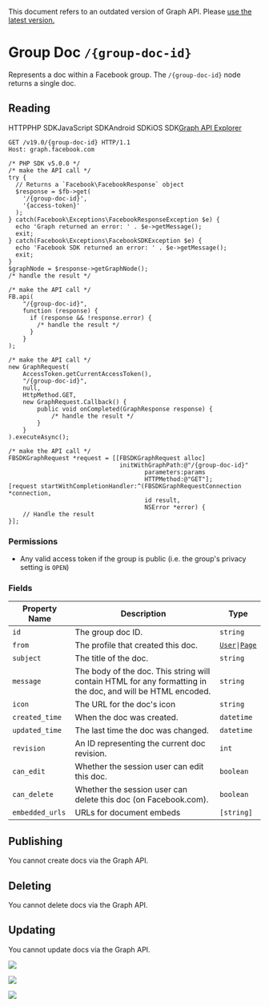 This document refers to an outdated version of Graph API. Please [use the latest version.](https://developers.facebook.com/docs/graph-api/reference/v19.0/groupdoc)

Group Doc `/{group-doc-id}`
===========================

Represents a doc within a Facebook group. The `/{group-doc-id}` node returns a single doc.

Reading
-------

HTTPPHP SDKJavaScript SDKAndroid SDKiOS SDK[Graph API Explorer](https://developers.facebook.com/tools/explorer/?method=GET&path=%7Bgroup-doc-id%7D&version=v19.0)

    GET /v19.0/{group-doc-id} HTTP/1.1
    Host: graph.facebook.com

    /* PHP SDK v5.0.0 */
    /* make the API call */
    try {
      // Returns a `Facebook\FacebookResponse` object
      $response = $fb->get(
        '/{group-doc-id}',
        '{access-token}'
      );
    } catch(Facebook\Exceptions\FacebookResponseException $e) {
      echo 'Graph returned an error: ' . $e->getMessage();
      exit;
    } catch(Facebook\Exceptions\FacebookSDKException $e) {
      echo 'Facebook SDK returned an error: ' . $e->getMessage();
      exit;
    }
    $graphNode = $response->getGraphNode();
    /* handle the result */

    /* make the API call */
    FB.api(
        "/{group-doc-id}",
        function (response) {
          if (response && !response.error) {
            /* handle the result */
          }
        }
    );

    /* make the API call */
    new GraphRequest(
        AccessToken.getCurrentAccessToken(),
        "/{group-doc-id}",
        null,
        HttpMethod.GET,
        new GraphRequest.Callback() {
            public void onCompleted(GraphResponse response) {
                /* handle the result */
            }
        }
    ).executeAsync();

    /* make the API call */
    FBSDKGraphRequest *request = [[FBSDKGraphRequest alloc]
                                   initWithGraphPath:@"/{group-doc-id}"
                                          parameters:params
                                          HTTPMethod:@"GET"];
    [request startWithCompletionHandler:^(FBSDKGraphRequestConnection *connection,
                                          id result,
                                          NSError *error) {
        // Handle the result
    }];

### Permissions

* Any valid access token if the group is public (i.e. the group's privacy setting is `OPEN`)
    

### Fields

| Property Name | Description | Type |
| --- | --- | --- |
| `id` | The group doc ID. | `string` |
| `from` | The profile that created this doc. | [`User`](https://developers.facebook.com/docs/graph-api/reference/user/)`\|`[`Page`](https://developers.facebook.com/docs/graph-api/reference/page/) |
| `subject` | The title of the doc. | `string` |
| `message` | The body of the doc. This string will contain HTML for any formatting in the doc, and will be HTML encoded. | `string` |
| `icon` | The URL for the doc's icon | `string` |
| `created_time` | When the doc was created. | `datetime` |
| `updated_time` | The last time the doc was changed. | `datetime` |
| `revision` | An ID representing the current doc revision. | `int` |
| `can_edit` | Whether the session user can edit this doc. | `boolean` |
| `can_delete` | Whether the session user can delete this doc (on Facebook.com). | `boolean` |
| `embedded_urls` | URLs for document embeds | `[string]` |

Publishing
----------

You cannot create docs via the Graph API.

Deleting
--------

You cannot delete docs via the Graph API.

Updating
--------

You cannot update docs via the Graph API.

![](https://www.facebook.com/tr?id=675141479195042&ev=PageView&noscript=1)

![](https://www.facebook.com/tr?id=574561515946252&ev=PageView&noscript=1)

![](https://www.facebook.com/tr?id=1754628768090156&ev=PageView&noscript=1)
